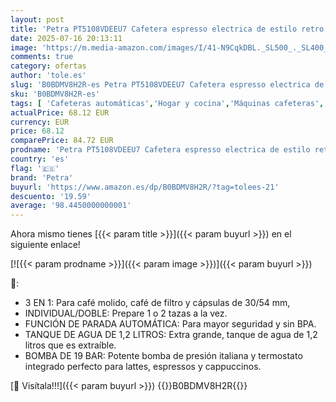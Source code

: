 ```yaml
---
layout: post
title: 'Petra PT5108VDEEU7 Cafetera espresso electrica de estilo retro  compatible con cápsulas de 30/54 mm y café molido  vaporizador de leche ajustable  bomba de presión italiana de 19 bar  sin BPA  1050 W'
date: 2025-07-16 20:13:11
image: 'https://m.media-amazon.com/images/I/41-N9CqkDBL._SL500_._SL400_.jpg'
comments: true
category: ofertas
author: 'tole.es'
slug: 'B0BDMV8H2R-es Petra PT5108VDEEU7 Cafetera espresso electrica de estilo...'
sku: 'B0BDMV8H2R-es'
tags: [ 'Cafeteras automáticas','Hogar y cocina','Máquinas cafeteras','Utensilios para café y té','cafetera','petra','🇪🇸', ]
actualPrice: 68.12 EUR
currency: EUR
price: 68.12
comparePrice: 84.72 EUR
prodname: 'Petra PT5108VDEEU7 Cafetera espresso electrica de estilo retro  compatible con cápsulas de 30/54 mm y café molido  vaporizador de leche ajustable  bomba de presión italiana de 19 bar  sin BPA  1050 W'
country: 'es'
flag: '🇪🇸'
brand: 'Petra'
buyurl: 'https://www.amazon.es/dp/B0BDMV8H2R/?tag=tolees-21'
descuento: '19.59'
average: '98.4450000000001'
---
```


Ahora mismo tienes [{{< param title >}}]({{< param buyurl >}}) en el siguiente enlace!

[![{{< param prodname >}}]({{< param image >}})]({{< param buyurl >}})

🔎:

- 3 EN 1: Para café molido, café de filtro y cápsulas de 30/54 mm,
- INDIVIDUAL/DOBLE: Prepare 1 o 2 tazas a la vez.
- FUNCIÓN DE PARADA AUTOMÁTICA: Para mayor seguridad y sin BPA.
- TANQUE DE AGUA DE 1,2 LITROS: Extra grande, tanque de agua de 1,2 litros que es extraíble.
- BOMBA DE 19 BAR: Potente bomba de presión italiana y termostato integrado perfecto para lattes, espressos y cappuccinos.

[🛒 Visítala!!!]({{< param buyurl >}})
{{<world>}}B0BDMV8H2R{{</world>}}
